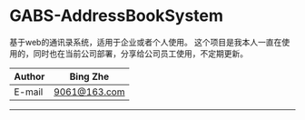 # GABS-AddressBookSystem
基于web的通讯录系统，适用于企业或者个人使用。
    这个项目是我本人一直在使用的，同时也在当前公司部署，分享给公司员工使用，不定期更新。

|Author|Bing Zhe|
|---|---
|E-mail|9061@163.com


****